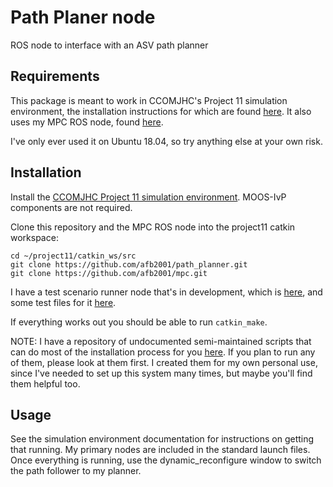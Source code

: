 # Path Planer node
ROS node to interface with an ASV path planner

## Requirements
This package is meant to work in CCOMJHC's Project 11 simulation environment, the installation instructions for which are found <a href="https://github.com/CCOMJHC/project11_documentation/blob/master/SettingUpASimulationEnvironment.md">here</a>. It also uses my MPC ROS node, found <a href="https://github.com/afb2001/mpc">here</a>.

I've only ever used it on Ubuntu 18.04, so try anything else at your own risk.

## Installation
Install the <a href="https://github.com/CCOMJHC/project11_documentation/blob/master/SettingUpASimulationEnvironment.md">CCOMJHC Project 11 simulation environment</a>. MOOS-IvP components  are not required.

Clone this repository and the MPC ROS node into the project11 catkin workspace:
```
cd ~/project11/catkin_ws/src
git clone https://github.com/afb2001/path_planner.git
git clone https://github.com/afb2001/mpc.git
```

I have a test scenario runner node that's in development, which is <a href="https://github.com/afb2001/test_scenario_runner.git">here</a>, and some test files for it <a href="https://github.com/afb2001/planner_test_suites.git">here</a>.

If everything works out you should be able to run <code>catkin_make</code>. 

NOTE: I have a repository of undocumented semi-maintained scripts that can do most of the installation process for you <a href="https://github.com/afb2001/useful_scripts.git">here</a>. If you plan to run any of them, please look at them first. I created them for my own personal use, since I've needed to set up this system many times, but maybe you'll find them helpful too.

## Usage
See the simulation environment documentation for instructions on getting that running. My primary nodes are included in the standard launch files. Once everything is running, use the dynamic_reconfigure window to switch the path follower to my planner.
